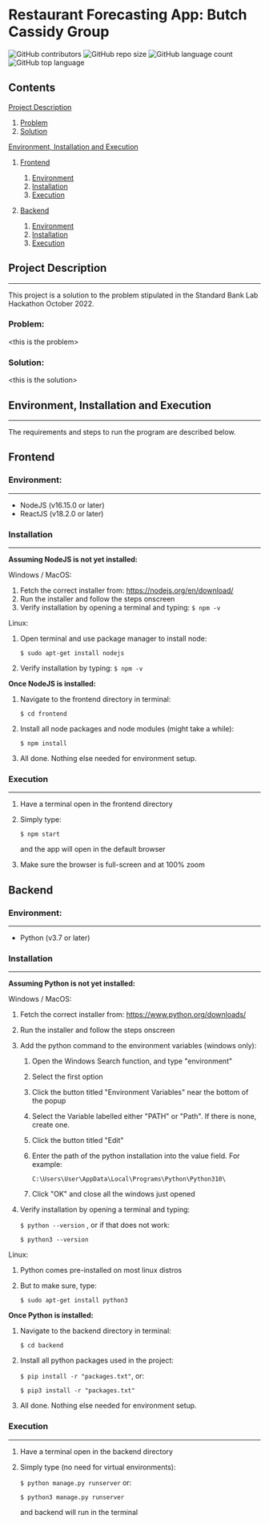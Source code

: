 # Restaurant Forecasting App: Butch Cassidy Group

<img alt="GitHub contributors" src="https://img.shields.io/github/contributors-anon/WillemW-01/butch-cassidy">
<img alt="GitHub repo size" src="https://img.shields.io/github/repo-size/WillemW-01/butch-cassidy">
<img alt="GitHub language count" src="https://img.shields.io/github/languages/count/WillemW-01/butch-cassidy">
<img alt="GitHub top language" src="https://img.shields.io/github/languages/top/WillemW-01/butch-cassidy">

## Contents

[Project Description](#project-description)

1.  [Problem](#problem)
2.  [Solution](#solution)

[Environment, Installation and Execution](#environment-installation-and-execution)

1. [Frontend](#frontend)

   1. [Environment](#environment)
   2. [Installation](#installation)
   3. [Execution](#execution)

2. [Backend](#backend)

   1. [Environment](#environment-1)
   2. [Installation](#installation-1)
   3. [Execution](#execution-1)

## Project Description

---

This project is a solution to the problem stipulated in the Standard Bank Lab Hackathon October 2022.

### Problem:

\<this is the problem>

### Solution:

\<this is the solution>

## Environment, Installation and Execution

---

The requirements and steps to run the program are described below.

## Frontend

### Environment:

---

- NodeJS (v16.15.0 or later)
- ReactJS (v18.2.0 or later)

### Installation

---

**Assuming NodeJS is not yet installed:**

Windows / MacOS:

1. Fetch the correct installer from: https://nodejs.org/en/download/
2. Run the installer and follow the steps onscreen
3. Verify installation by opening a terminal and typing: `$ npm -v`

Linux:

1. Open terminal and use package manager to install node:

   `$ sudo apt-get install nodejs`

2. Verify installation by typing: `$ npm -v`

**Once NodeJS is installed:**

1. Navigate to the frontend directory in terminal:

   `$ cd frontend`

2. Install all node packages and node modules (might take a while):

   `$ npm install`

3. All done. Nothing else needed for environment setup.

### Execution

---

1. Have a terminal open in the frontend directory
2. Simply type:

   `$ npm start`

   and the app will open in the default browser

3. Make sure the browser is full-screen and at 100% zoom

## Backend

### Environment:

---

- Python (v3.7 or later)

### Installation

---

**Assuming Python is not yet installed:**

Windows / MacOS:

1. Fetch the correct installer from: https://www.python.org/downloads/
2. Run the installer and follow the steps onscreen
3. Add the python command to the environment variables (windows only):

   1. Open the Windows Search function, and type "environment"
   2. Select the first option
   3. Click the button titled "Environment Variables" near the bottom of the popup
   4. Select the Variable labelled either "PATH" or "Path". If there is none, create one.
   5. Click the button titled "Edit"
   6. Enter the path of the python installation into the value field. For example:

      `C:\Users\User\AppData\Local\Programs\Python\Python310\`

   7. Click "OK" and close all the windows just opened

4. Verify installation by opening a terminal and typing:

   `$ python --version` , or if that does not work:

   `$ python3 --version`

Linux:

1. Python comes pre-installed on most linux distros
2. But to make sure, type:

   `$ sudo apt-get install python3`

**Once Python is installed:**

1. Navigate to the backend directory in terminal:

   `$ cd backend`

2. Install all python packages used in the project:

   `$ pip install -r "packages.txt"`, or:

   `$ pip3 install -r "packages.txt"`

3. All done. Nothing else needed for environment setup.

### Execution

---

1. Have a terminal open in the backend directory
2. Simply type (no need for virtual environments):

   `$ python manage.py runserver` or:

   `$ python3 manage.py runserver`

   and backend will run in the terminal
